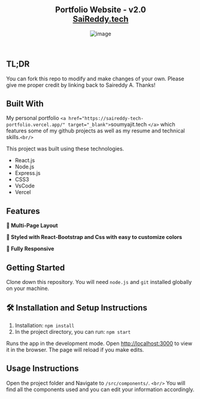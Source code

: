 <h2 align="center">
  Portfolio Website - v2.0<br/>
  <a href="" target="_blank">SaiReddy.tech</a>
</h2>
<p align="center">
  <img src="https://github.com/user-attachments/assets/1872c867-ce92-4e23-841a-8264825c552e" alt="image" />
</p>
<br/>

## TL;DR

You can fork this repo to modify and make changes of your own. Please give me proper credit by linking back to Saireddy A. Thanks!

## Built With

My personal portfolio `<a href="https://saireddy-tech-portfolio.vercel.app/" target="_blank">`soumyajit.tech `</a>` which features some of my github projects as well as my resume and technical skills.`<br/>`

This project was built using these technologies.

- React.js
- Node.js
- Express.js
- CSS3
- VsCode
- Vercel

## Features

**📖 Multi-Page Layout**

**🎨 Styled with React-Bootstrap and Css with easy to customize colors**

**📱 Fully Responsive**

## Getting Started

Clone down this repository. You will need `node.js` and `git` installed globally on your machine.

## 🛠 Installation and Setup Instructions

1. Installation: `npm install`
2. In the project directory, you can run: `npm start`

Runs the app in the development mode.
Open [http://localhost:3000](http://localhost:3000) to view it in the browser.
The page will reload if you make edits.

## Usage Instructions

Open the project folder and Navigate to `/src/components/`. `<br/>`
You will find all the components used and you can edit your information accordingly.
